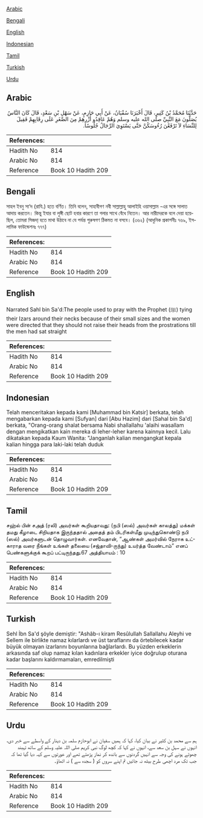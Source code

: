 [Arabic](#arabic)

[Bengali](#bengali)

[English](#english)

[Indonesian](#indonesian)

[Tamil](#tamil)

[Turkish](#turkish)

[Urdu](#urdu)

## Arabic


<div dir="rtl" lang="ar" style={{fontSize:'larger',backgroundColor:'#f8f9fa',padding:20}}>
حَدَّثَنَا مُحَمَّدُ بْنُ كَثِيرٍ، قَالَ أَخْبَرَنَا سُفْيَانُ، عَنْ أَبِي حَازِمٍ، عَنْ سَهْلِ بْنِ سَعْدٍ، قَالَ كَانَ النَّاسُ يُصَلُّونَ مَعَ النَّبِيِّ صلى الله عليه وسلم وَهُمْ عَاقِدُو أُزْرِهِمْ مِنَ الصِّغَرِ عَلَى رِقَابِهِمْ فَقِيلَ لِلنِّسَاءِ لاَ تَرْفَعْنَ رُءُوسَكُنَّ حَتَّى يَسْتَوِيَ الرِّجَالُ جُلُوسًا‏.‏
</div>
<div style={{backgroundColor:'#f8f9fa',padding:20, marginBottom: 10}}><table> <thead> <tr> <th>References:</th> <th></th> </tr> </thead> <tbody><tr><td>Hadith No</td><td>814</td></tr><tr><td>Arabic No</td><td>814</td></tr><tr><td>Reference</td><td>Book 10 Hadith 209</td></tr></tbody></table></div>

## Bengali


<div dir="ltr" lang="bn" style={{fontSize:'larger',backgroundColor:'#f8f9fa',padding:20}}>
সাহল ইবনু সা‘দ (রাযি.) হতে বর্ণিত। তিনি বলেন, সাহাবীগণ নবী সাল্লাল্লাহু আলাইহি ওয়াসাল্লাম -এর সঙ্গে সালাত আদায় করতেন। কিন্তু ইযার বা লুঙ্গী ছোট হবার কারণে তা গলার সাথে বেঁধে নিতেন। আর নারীদেরকে বলে দেয়া হয়েছিল, তোমরা সিজদা্ হতে মাথা উঠাবে না যে পর্যন্ত পুরুষগণ ঠিকমত না বসবে। (৩৬২) (আধুনিক প্রকাশনীঃ ৭৬৯, ইসলামিক ফাউন্ডেশনঃ ৭৭৭)
</div>
<div style={{backgroundColor:'#f8f9fa',padding:20, marginBottom: 10}}><table> <thead> <tr> <th>References:</th> <th></th> </tr> </thead> <tbody><tr><td>Hadith No</td><td>814</td></tr><tr><td>Arabic No</td><td>814</td></tr><tr><td>Reference</td><td>Book 10 Hadith 209</td></tr></tbody></table></div>

## English


<div dir="ltr" lang="en" style={{fontSize:'larger',backgroundColor:'#f8f9fa',padding:20}}>
Narrated Sahl bin Sa'd:The people used to pray with the Prophet (ﷺ) tying their Izars around their necks because of their small sizes and the women were directed that they should not raise their heads from the prostrations till the men had sat straight
</div>
<div style={{backgroundColor:'#f8f9fa',padding:20, marginBottom: 10}}><table> <thead> <tr> <th>References:</th> <th></th> </tr> </thead> <tbody><tr><td>Hadith No</td><td>814</td></tr><tr><td>Arabic No</td><td>814</td></tr><tr><td>Reference</td><td>Book 10 Hadith 209</td></tr></tbody></table></div>

## Indonesian


<div dir="ltr" lang="id" style={{fontSize:'larger',backgroundColor:'#f8f9fa',padding:20}}>
Telah menceritakan kepada kami [Muhammad bin Katsir] berkata, telah mengabarkan kepada kami [Sufyan] dari [Abu Hazim] dari [Sahal bin Sa'd] berkata, "Orang-orang shalat bersama Nabi shallallahu 'alaihi wasallam dengan mengikatkan kain mereka di leher-leher karena kainnya kecil. Lalu dikatakan kepada Kaum Wanita: "Janganlah kalian mengangkat kepala kalian hingga para laki-laki telah duduk
</div>
<div style={{backgroundColor:'#f8f9fa',padding:20, marginBottom: 10}}><table> <thead> <tr> <th>References:</th> <th></th> </tr> </thead> <tbody><tr><td>Hadith No</td><td>814</td></tr><tr><td>Arabic No</td><td>814</td></tr><tr><td>Reference</td><td>Book 10 Hadith 209</td></tr></tbody></table></div>

## Tamil


<div dir="ltr" lang="ta" style={{fontSize:'larger',backgroundColor:'#f8f9fa',padding:20}}>
சஹ்ல் பின் சஅத் (ரலி) அவர்கள் கூறியதாவது: (நபி (ஸல்) அவர்கள் காலத்து) மக்கள் தமது கீழாடை சிறியதாக இருந்ததால் அதைத் தம் பிடரிகள்மீது முடிந்துகொண்டு நபி (ஸல்) அவர்களுடன் தொழுவார்கள். எனவேதான், “ஆண்கள் அமர்வில் நேராக உட்காராத வரை நீங்கள் உங்கள் தலையை (சஜ்தாவி-ருந்து) உயர்த்த வேண்டாம்” எனப் பெண்களுக்குக் கூறப் பட்டிருந்தது.67 அத்தியாயம் : 10
</div>
<div style={{backgroundColor:'#f8f9fa',padding:20, marginBottom: 10}}><table> <thead> <tr> <th>References:</th> <th></th> </tr> </thead> <tbody><tr><td>Hadith No</td><td>814</td></tr><tr><td>Arabic No</td><td>814</td></tr><tr><td>Reference</td><td>Book 10 Hadith 209</td></tr></tbody></table></div>

## Turkish


<div dir="ltr" lang="tr" style={{fontSize:'larger',backgroundColor:'#f8f9fa',padding:20}}>
Sehl İbn Sa'd şöyle demiştir: "Ashâb-ı kiram Resûlullah Sallallahu Aleyhi ve Sellem ile birlikte namaz kılarlardı ve üst taraflarını da örtebilecek kadar büyük olmayan izarlarını boyunlarına bağlarlardı. Bu yüzden erkeklerin arkasında saf olup namaz kılan kadınlara erkekler iyice doğrulup oturana kadar başlarını kaldırmamaları, emredilmişti
</div>
<div style={{backgroundColor:'#f8f9fa',padding:20, marginBottom: 10}}><table> <thead> <tr> <th>References:</th> <th></th> </tr> </thead> <tbody><tr><td>Hadith No</td><td>814</td></tr><tr><td>Arabic No</td><td>814</td></tr><tr><td>Reference</td><td>Book 10 Hadith 209</td></tr></tbody></table></div>

## Urdu


<div dir="rtl" lang="ur" style={{fontSize:'larger',backgroundColor:'#f8f9fa',padding:20}}>
ہم سے محمد بن کثیر نے بیان کیا، کہا کہ ہمیں سفیان نے ابوحازم سلمہ بن دینار کے واسطے سے خبر دی، انہوں نے سہل بن سعد سے، انہوں نے کہا کہ کچھ لوگ نبی کریم صلی اللہ علیہ وسلم کے ساتھ تہبند چھوٹے ہونے کی وجہ سے انہیں گردنوں سے باندھ کر نماز پڑھتے تھے اور عورتوں سے کہہ دیا گیا تھا کہ جب تک مرد اچھی طرح بیٹھ نہ جائیں تم اپنے سروں کو ( سجدہ سے ) نہ اٹھاؤ۔
</div>
<div style={{backgroundColor:'#f8f9fa',padding:20, marginBottom: 10}}><table> <thead> <tr> <th>References:</th> <th></th> </tr> </thead> <tbody><tr><td>Hadith No</td><td>814</td></tr><tr><td>Arabic No</td><td>814</td></tr><tr><td>Reference</td><td>Book 10 Hadith 209</td></tr></tbody></table></div>
